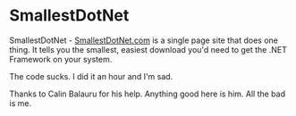 SmallestDotNet
==============

SmallestDotNet - [SmallestDotNet.com](http://smallestdotnet.com) is a single page site that does one thing. It tells you the smallest, easiest download you'd need to get the .NET Framework on your system. 

The code sucks. I did it an hour and I'm sad.

Thanks to Calin Balauru for his help. Anything good here is him. All the bad is me.
